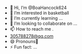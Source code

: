 - 👋 Hi, I’m @BoaHancock624
- 👀 I’m interested in basketball
- 🌱 I’m currently learning ...
- 💞️ I’m looking to collaborate on ...
- 📫 How to reach me .
- 305788278@qq.com
- 😄 Pronouns🤟
- ⚡ Fun fact: ...

<!---
BoaHancock624/BoaHancock624 is a ✨ special ✨ repository because its `README.md` (this file) appears on your GitHub profile.
You can click the Preview link to take a look at your changes.
--->
